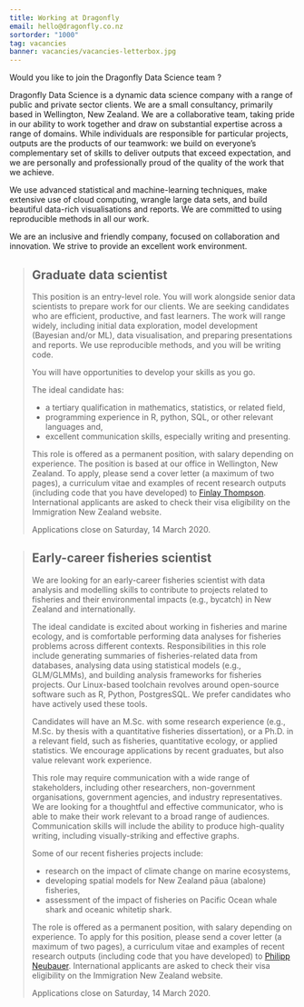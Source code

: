 ```yaml
---
title: Working at Dragonfly
email: hello@dragonfly.co.nz
sortorder: "1000"
tag: vacancies
banner: vacancies/vacancies-letterbox.jpg
---
```


Would you like to join the Dragonfly Data Science team ?

<!--more-->

Dragonfly Data Science is a dynamic data science company with a range of public
and private sector clients. We are a small consultancy, primarily based in
Wellington, New Zealand.  We are a collaborative team, taking pride in our
ability to work together and draw on substantial expertise across a range of
domains. While individuals are responsible for particular projects, outputs are
the products of our teamwork: we build on everyone’s complementary set of
skills to deliver outputs that exceed expectation, and we are personally and
professionally proud of the quality of the work that we achieve.

We use advanced statistical and machine-learning techniques, make extensive use
of cloud computing, wrangle large data sets, and build beautiful data-rich
visualisations and reports. We are committed to using reproducible methods in
all our work.

We are an inclusive and friendly company, focused on collaboration and
innovation.  We strive to provide an excellent work environment.

> ## Graduate data scientist
>
> This position is an entry-level role. You will work alongside senior data
> scientists to prepare work for our clients. We are seeking candidates who are
> efficient, productive, and fast learners. The work will range widely, including
> initial data exploration, model development (Bayesian and/or ML), data
> visualisation, and preparing presentations and reports. We use reproducible
> methods, and you will be writing code.
>
> You will have opportunities to develop your skills as you go.
>
> The ideal candidate has:
>
>   - a tertiary qualification in mathematics, statistics, or related field,
>   - programming experience in R, python, SQL, or other relevant languages and,
>   - excellent communication skills, especially writing and presenting.
>
>
> This role is offered as a permanent position, with salary depending on
> experience.  The position is based at our office in Wellington, New Zealand.
> To apply, please send a cover letter (a maximum of two pages), a curriculum vitae
> and examples of recent research outputs (including code that you have
> developed) to [Finlay Thompson](mailto:finlay@dragonfly.co.nz).
> International applicants are asked to check their visa eligibility on the Immigration New Zealand website.
>
> Applications close on Saturday, 14 March 2020.

> ## Early-career fisheries scientist
>
> We are looking for an early-career fisheries scientist with data analysis and
> modelling skills to contribute to projects related to fisheries and their
> environmental impacts (e.g., bycatch) in New Zealand and internationally.
>
> The ideal candidate is excited about working in fisheries and marine ecology,
> and is comfortable performing data analyses for fisheries problems across
> different contexts.  Responsibilities in this role include generating summaries
> of fisheries-related data from databases, analysing data using statistical
> models (e.g., GLM/GLMMs), and building analysis frameworks for fisheries
> projects. Our Linux-based toolchain revolves around open-source software such
> as R, Python, PostgresSQL. We prefer candidates who have actively used these
> tools.
>
> Candidates will have an M.Sc. with some research experience (e.g., M.Sc. by
> thesis with a quantitative fisheries dissertation), or a Ph.D. in a relevant
> field, such as fisheries, quantitative ecology, or applied statistics. We
> encourage applications by recent graduates, but also value relevant work
> experience.
>
> This role may require communication with a wide range of stakeholders,
> including other researchers, non-government organisations, government agencies,
> and industry representatives. We are looking for a thoughtful and effective
> communicator, who is able to make their work relevant to a broad range of
> audiences.  Communication skills will include the ability to produce
> high-quality writing, including visually-striking and effective graphs.
>
> Some of our recent fisheries projects include:
>
>   * research on the impact of climate change on marine ecosystems,
>   * developing spatial models for New Zealand pāua (abalone) fisheries,
>   * assessment of the impact of fisheries on Pacific Ocean whale shark and oceanic whitetip shark.
>
> The role is offered as a permanent position, with salary depending on
> experience.  To apply for this position, please send a cover letter (a maximum
> of two pages), a curriculum vitae and examples of recent research outputs
> (including code that you have developed) to [Philipp Neubauer](mailto:philipp@dragonfly.co.nz).
> International applicants are asked to check their visa eligibility on the Immigration New Zealand website.
>
> Applications close on Saturday, 14 March 2020.


